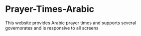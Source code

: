 # Prayer-Times-Arabic
This website provides Arabic prayer times and supports several governorates and is responsive to all screens
